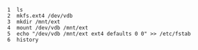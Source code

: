     1  ls
    2  mkfs.ext4 /dev/vdb
    3  mkdir /mnt/ext
    4  mount /dev/vdb /mnt/ext
    5  echo "/dev/vdb /mnt/ext ext4 defaults 0 0" >> /etc/fstab
    6  history

